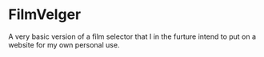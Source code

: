 # FilmVelger

A very basic version of a film selector that I in the furture intend to put on a website for my own personal use.
